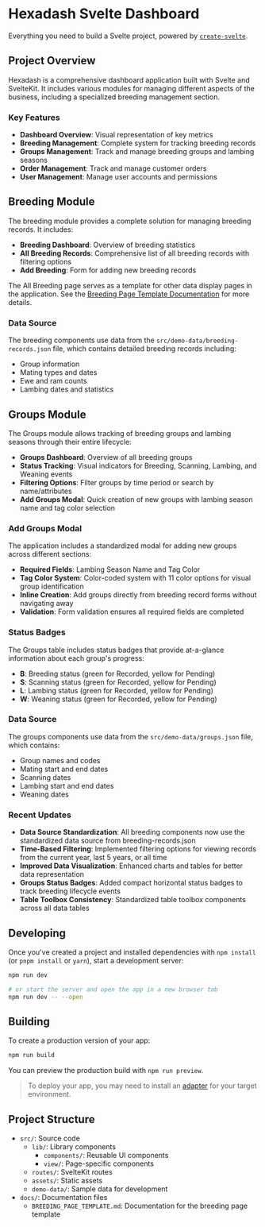 # Hexadash Svelte Dashboard

Everything you need to build a Svelte project, powered by [`create-svelte`](https://github.com/sveltejs/kit/tree/master/packages/create-svelte).

## Project Overview

Hexadash is a comprehensive dashboard application built with Svelte and SvelteKit. It includes various modules for managing different aspects of the business, including a specialized breeding management section.

### Key Features

- **Dashboard Overview**: Visual representation of key metrics
- **Breeding Management**: Complete system for tracking breeding records
- **Groups Management**: Track and manage breeding groups and lambing seasons
- **Order Management**: Track and manage customer orders
- **User Management**: Manage user accounts and permissions

## Breeding Module

The breeding module provides a complete solution for managing breeding records. It includes:

- **Breeding Dashboard**: Overview of breeding statistics
- **All Breeding Records**: Comprehensive list of all breeding records with filtering options
- **Add Breeding**: Form for adding new breeding records

The All Breeding page serves as a template for other data display pages in the application. See the [Breeding Page Template Documentation](./docs/BREEDING_PAGE_TEMPLATE.md) for more details.

### Data Source

The breeding components use data from the `src/demo-data/breeding-records.json` file, which contains detailed breeding records including:
- Group information
- Mating types and dates
- Ewe and ram counts
- Lambing dates and statistics

## Groups Module

The Groups module allows tracking of breeding groups and lambing seasons through their entire lifecycle:

- **Groups Dashboard**: Overview of all breeding groups
- **Status Tracking**: Visual indicators for Breeding, Scanning, Lambing, and Weaning events
- **Filtering Options**: Filter groups by time period or search by name/attributes
- **Add Groups Modal**: Quick creation of new groups with lambing season name and tag color selection

### Add Groups Modal

The application includes a standardized modal for adding new groups across different sections:

- **Required Fields**: Lambing Season Name and Tag Color
- **Tag Color System**: Color-coded system with 11 color options for visual group identification
- **Inline Creation**: Add groups directly from breeding record forms without navigating away
- **Validation**: Form validation ensures all required fields are completed

### Status Badges

The Groups table includes status badges that provide at-a-glance information about each group's progress:
- **B**: Breeding status (green for Recorded, yellow for Pending)
- **S**: Scanning status (green for Recorded, yellow for Pending)
- **L**: Lambing status (green for Recorded, yellow for Pending)
- **W**: Weaning status (green for Recorded, yellow for Pending)

### Data Source

The groups components use data from the `src/demo-data/groups.json` file, which contains:
- Group names and codes
- Mating start and end dates
- Scanning dates
- Lambing start and end dates
- Weaning dates

### Recent Updates

- **Data Source Standardization**: All breeding components now use the standardized data source from breeding-records.json
- **Time-Based Filtering**: Implemented filtering options for viewing records from the current year, last 5 years, or all time
- **Improved Data Visualization**: Enhanced charts and tables for better data representation
- **Groups Status Badges**: Added compact horizontal status badges to track breeding lifecycle events
- **Table Toolbox Consistency**: Standardized table toolbox components across all data tables

## Developing

Once you've created a project and installed dependencies with `npm install` (or `pnpm install` or `yarn`), start a development server:

```bash
npm run dev

# or start the server and open the app in a new browser tab
npm run dev -- --open
```

## Building

To create a production version of your app:

```bash
npm run build
```

You can preview the production build with `npm run preview`.

> To deploy your app, you may need to install an [adapter](https://kit.svelte.dev/docs/adapters) for your target environment.

## Project Structure

- `src/`: Source code
  - `lib/`: Library components
    - `components/`: Reusable UI components
    - `view/`: Page-specific components
  - `routes/`: SvelteKit routes
  - `assets/`: Static assets
  - `demo-data/`: Sample data for development
- `docs/`: Documentation files
  - `BREEDING_PAGE_TEMPLATE.md`: Documentation for the breeding page template
